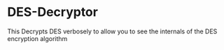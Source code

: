 # DES-Decryptor
This Decrypts DES verbosely to allow you to see the internals of the DES encryption algorithm

